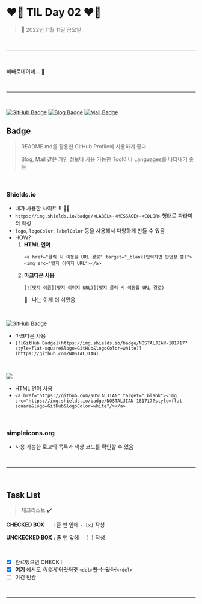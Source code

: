 # __❤️‍🔥 TIL Day 02 ❤️‍🔥__

> 📆 2022년 11월 11일 금요일
> 
<br>

---

<br>

빼빼로데이네... 🫠

<br>

---

<br>

<!-- START -->

<!-- BADGE -->
[![GitHub Badge](https://img.shields.io/badge/NOSTALJIAN-181717?style=flat-square&logo=GitHub&logoColor=white)](https://github.com/NOSTALJIAN)
[![Blog Badge](https://img.shields.io/badge/JIAN's&nbsp;BLOG-F856F3?style=flat-square&logo=GitHubSponsors&logoColor=white)](https://nostal-jian.tistory.com)
[![Mail Badge](https://img.shields.io/badge/nostall.jian@gmail.com-EA4335?style=flat-square&logo=Gmail&logoColor=white)](mailto:nostall.jian@gmail.com)

## __Badge__
> README.md를 활용한 GitHub Profile에 사용하기 좋다 <p>
> Blog, Mail 같은 개인 정보나 사용 가능한 Tool이나 Languages를 나타내기 좋음

<br>

### __Shields.io__
- 내가 사용한 사이트 !! 👍🏻
- ```https://img.shields.io/badge/<LABEL>-<MESSAGE>-<COLOR>``` 형태로 파라미터 작성
- ```logo```, ```logoColor```, ```labelColor``` 등을 사용해서 다양하게 만들 수 있음
- HOW?
  1. __HTML 언어__ <p>```<a href="클릭 시 이동할 URL 경로" target="_blank(입력하면 팝업창 뜸)"><img src="뱃지 이미지 URL"></a>```
  2. __마크다운 사용__ <p>```[![뱃지 이름](뱃지 이미지 URL)](뱃지 클릭 시 이동할 URL 경로)```<p> 💭 &nbsp;&nbsp;나는 이게 더 쉬웠음

<br>

[![GitHub Badge](https://img.shields.io/badge/NOSTALJIAN-181717?style=flat-square&logo=GitHub&logoColor=white)](https://github.com/NOSTALJIAN)
  - 마크다운 사용
  - ```[![GitHub Badge](https://img.shields.io/badge/NOSTALJIAN-181717?style=flat-square&logo=GitHub&logoColor=white)](https://github.com/NOSTALJIAN)```

<br>

<a href="https://github.com/NOSTALJIAN" target="_blank"><img src="https://img.shields.io/badge/NOSTALJIAN-181717?style=flat-square&logo=GitHub&logoColor=white"/></a>
  - HTML 언어 사용
  - ```<a href="https://github.com/NOSTALJIAN" target="_blank"><img src="https://img.shields.io/badge/NOSTALJIAN-181717?style=flat-square&logo=GitHub&logoColor=white"/></a>```

<br>

### __simpleicons.org__
  - 사용 가능한 로고의 목록과 색상 코드를 확인할 수 있음

<br>

---

<br>

## __Task List__
> 체크리스트 ✔️

__CHECKED BOX__ &nbsp;&nbsp;&nbsp;&nbsp;&nbsp;: 줄 맨 앞에 ```- [x]``` 작성<p>
__UNCKECKED BOX__ : 줄 맨 앞에 ```- [ ]``` 작성

<br>

- [x] 완료했으면 CHECK ❕
- [x] __여기__ 에서도 *이렇게* ~~이것저것~~ ```<del>```<del>할 수 있다❕</del>```</del>```
- [ ] 이건 빈칸

<br>

---

<br>

